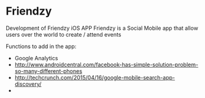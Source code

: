 # Friendzy
Development of Friendzy iOS APP
Friendzy is a Social Mobile app that allow users over the world to create / attend events

Functions to add in the app:
- Google Analytics
- http://www.androidcentral.com/facebook-has-simple-solution-problem-so-many-different-phones
- http://techcrunch.com/2015/04/16/google-mobile-search-app-discovery/
- 


